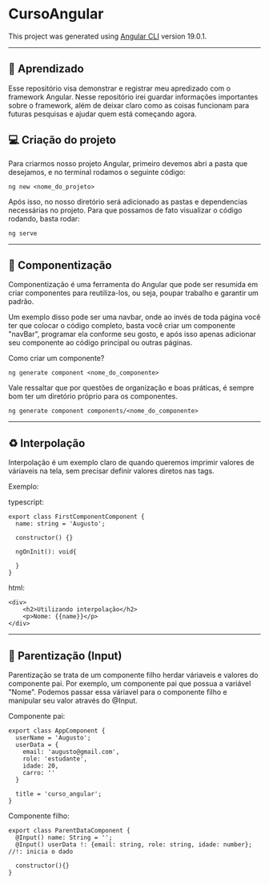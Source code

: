 # CursoAngular

This project was generated using [Angular CLI](https://github.com/angular/angular-cli) version 19.0.1.

---

## 📝 Aprendizado

Esse repositório visa demonstrar e registrar meu apredizado com o framework Angular. Nesse repositório irei guardar informações importantes sobre o framework, além de deixar claro como as coisas funcionam para futuras pesquisas e ajudar quem está começando agora.

## 💻 Criação do projeto

Para criarmos nosso projeto Angular, primeiro devemos abri a pasta que desejamos, e no terminal rodamos o seguinte código:
```
ng new <nome_do_projeto>
```

Após isso, no nosso diretório será adicionado as pastas e dependencias necessárias no projeto. Para que possamos de fato visualizar o código rodando, basta rodar:

```
ng serve
```

---

## 📁 Componentização

Componentização é uma ferramenta do Angular que pode ser resumida em criar componentes para reutiliza-los, ou seja, poupar trabalho e garantir um padrão.

Um exemplo disso pode ser uma navbar, onde ao invés de toda página você ter que colocar o código completo, basta você criar um componente "navBar", programar ela conforme seu gosto, e após isso apenas adicionar seu componente ao código principal ou outras páginas.

Como criar um componente?
```
ng generate component <nome_do_componente>
```

Vale ressaltar que por questões de organização e boas práticas, é sempre bom ter um diretório próprio para os componentes.

```
ng generate component components/<nome_do_componente>
```

---

## ♻️ Interpolação

Interpolação é um exemplo claro de quando queremos imprimir valores de váriaveis na tela, sem precisar definir valores diretos nas tags.

Exemplo:

typescript:

```
export class FirstComponentComponent {
  name: string = 'Augusto';
  
  constructor() {}

  ngOnInit(): void{
    
  }
}
```

html:

```
<div>
    <h2>Utilizando interpolação</h2>
    <p>Nome: {{name}}</p>
</div>
```

---

## 👫 Parentização (Input)

Parentização se trata de um componente filho herdar váriaveis e valores do componente pai. Por exemplo, um componente pai que possua a variável "Nome". Podemos passar essa váriavel para o componente filho e manipular seu valor através do @Input.

Componente pai:
```
export class AppComponent {
  userName = 'Augusto';
  userData = {
    email: 'augusto@gmail.com',
    role: 'estudante',
    idade: 20,
    carro: ''
  }
  
  title = 'curso_angular';
}
```

Componente filho:
```
export class ParentDataComponent {
  @Input() name: String = '';
  @Input() userData !: {email: string, role: string, idade: number}; //!: inicia o dado

  constructor(){}
}
```
